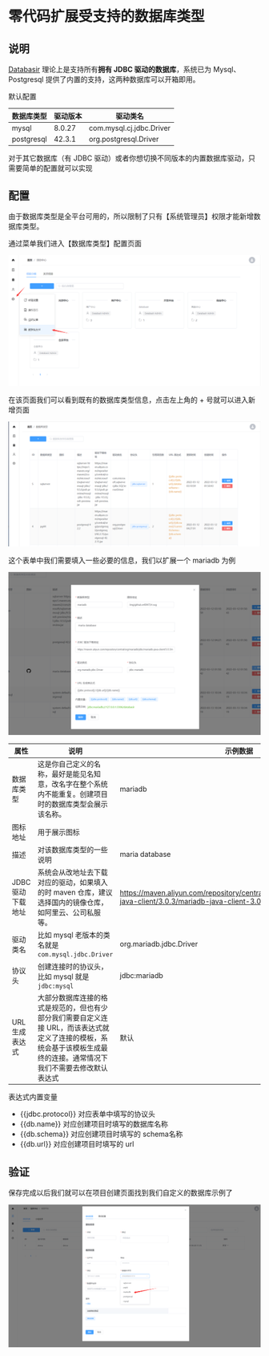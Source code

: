 # 零代码扩展受支持的数据库类型

## 说明

[Databasir](https://github.com/vran-dev/databasir) 理论上是支持所有**拥有 JDBC 驱动的数据库**，系统已为 Mysql、Postgresql 提供了内置的支持，这两种数据库可以开箱即用。

默认配置

| 数据库类型 | 驱动版本 | 驱动类名                 |
| ---------- | -------- | ------------------------ |
| mysql      | 8.0.27   | com.mysql.cj.jdbc.Driver |
| postgresql | 42.3.1   | org.postgresql.Driver    |

对于其它数据库（有 JDBC 驱动）或者你想切换不同版本的内置数据库驱动，只需要简单的配置就可以实现

## 配置

由于数据库类型是全平台可用的，所以限制了只有【系统管理员】权限才能新增数据库类型。

通过菜单我们进入【数据库类型】配置页面

![](img/1-menu.png)

在该页面我们可以看到既有的数据库类型信息，点击左上角的 + 号就可以进入新增页面

![](img/2-database-types.png)

这个表单中我们需要填入一些必要的信息，我们以扩展一个 mariadb 为例

![](img/3-add.png)


| 属性              | 说明                                                         | 示例数据                                                     |
| ----------------- | ------------------------------------------------------------ | ------------------------------------------------------------ |
| 数据库类型        | 这是你自己定义的名称，最好是能见名知意，改名字在整个系统内不能重复。创建项目时的数据库类型会展示该名称。 | mariadb                                                      |
| 图标地址          | 用于展示图标                                                 |                                                              |
| 描述              | 对该数据库类型的一些说明                                     | maria database                                               |
| JDBC 驱动下载地址 | 系统会从改地址去下载对应的驱动，如果填入的时 maven 仓库，建议选择国内的镜像仓库，如阿里云、公司私服等。 | https://maven.aliyun.com/repository/central/org/mariadb/jdbc/mariadb-java-client/3.0.3/mariadb-java-client-3.0.3.jar |
| 驱动类名          | 比如 mysql 老版本的类名就是 `com.mysql.jdbc.Driver`          | org.mariadb.jdbc.Driver                                      |
| 协议头            | 创建连接时的协议头，比如 mysql 就是 `jdbc:mysql`             | jdbc:mariadb                                                 |
| URL 生成表达式    | 大部分数据库连接的格式是规范的，但也有少部分我们需要自定义连接 URL，而该表达式就定义了连接的模板，系统会基于该模板生成最终的连接。通常情况下我们不需要去修改默认表达式 | 默认                                                         |

表达式内置变量

- {{jdbc.protocol}} 对应表单中填写的协议头
- {{db.name}} 对应创建项目时填写的数据库名称
- {{db.schema}} 对应创建项目时填写的 schema名称
- {{db.url}} 对应创建项目时填写的 url


## 验证

保存完成以后我们就可以在项目创建页面找到我们自定义的数据库示例了

![](img/4-result.png)